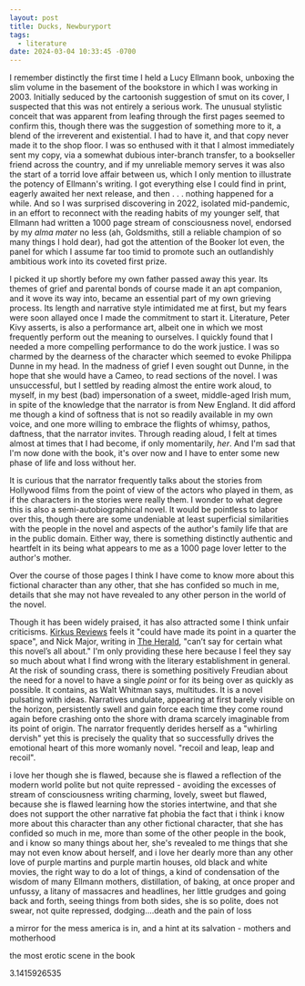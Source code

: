 ```yaml
---
layout: post
title: Ducks, Newburyport
tags:
  - literature
date: 2024-03-04 10:33:45 -0700
---
```


I remember distinctly the first time I held a Lucy Ellmann book, unboxing the slim volume in the basement of the bookstore in which I was working in 2003. Initially seduced by the cartoonish suggestion of smut on its cover, I suspected that this was not entirely a serious work. The unusual stylistic conceit that was apparent from leafing through the first pages seemed to confirm this, though there was the suggestion of something more to it, a blend of the irreverent and existential. I had to have it, and that copy never made it to the shop floor. I was so enthused with it that I almost immediately sent my copy, via a somewhat dubious inter-branch transfer, to a bookseller friend across the country, and if my unreliable memory serves it was also the start of a torrid love affair between us, which I only mention to illustrate the potency of Ellmann's writing. I got everything else I could find in print, eagerly awaited her next release, and then . . . nothing happened for a while. And so I was surprised discovering in 2022, isolated mid-pandemic, in an effort to reconnect with the reading habits of my younger self, that Ellmann had written a 1000 page stream of consciousness novel, endorsed by my *alma mater* no less (ah, Goldsmiths, still a reliable champion of so many things I hold dear), had got the attention of the Booker lot even, the panel for which I assume far too timid to promote such an outlandishly ambitious work into its coveted first prize.

I picked it up shortly before my own father passed away this year. Its themes of grief and parental bonds of course made it an apt companion, and it wove its way into, became an essential part of my own grieving process. Its length and narrative style intimidated me at first, but my fears were soon allayed once I made the commitment to start it. Literature, Peter Kivy asserts, is also a performance art, albeit one in which we most frequently perform out the meaning to ourselves. I quickly found that I needed a more compelling performance to do the work justice. I was so charmed by the dearness of the character which seemed to evoke Philippa Dunne in my head. In the madness of grief I even sought out Dunne, in the hope that she would have a Cameo, to read sections of the novel. I was unsuccessful, but I settled by reading almost the entire work aloud, to myself, in my best (bad) impersonation of a sweet, middle-aged Irish mum, in spite of the knowledge that the narrator is from New England. It did afford me though a kind of softness that is not so readily available in my own voice, and one more willing to embrace the flights of whimsy, pathos, daftness, that the narrator invites. Through reading aloud, I felt at times almost at times that I had become, if only momentarily, *her*. And I'm sad that I'm now done with the book, it's over now and I have to enter some new phase of life and loss without her.

It is curious that the narrator frequently talks about the stories from Hollywood films from the point of view of the actors who played in them, as if the characters in the stories were really them. I wonder to what degree this is also a semi-autobiographical novel. It would be pointless to labor over this, though there are some undeniable at least superficial similarities with the people in the novel and aspects of the author's family life that are in the public domain. Either way, there is something distinctly authentic and heartfelt in its being what appears to me as a 1000 page lover letter to the author's mother.

Over the course of those pages I think I have come to know more about this fictional character than any other, that she has confided so much in me, details that she may not have revealed to any other person in the world of the novel.

Though it has been widely praised, it has also attracted some I think unfair criticisms. [Kirkus Reviews] feels it "could have made its point in a quarter the space", and Nick Major, writing in [The Herald], "can’t say for certain what this novel’s all about." I'm only providing these here because I feel they say so much about what I find wrong with the literary establishment in general. At the risk of sounding crass, there is something positively Freudian about the need for a novel to have a single *point* or for its being over as quickly as possible. It contains, as Walt Whitman says, multitudes. It is a novel pulsating with ideas. Narratives undulate, appearing at first barely visible on the horizon, persistently swell and gain force each time they come round again before crashing onto the shore with drama scarcely imaginable from its point of origin. The narrator frequently derides herself as a "whirling dervish" yet this is precisely the quality that so successfully drives the emotional heart of this more womanly novel. "recoil and leap, leap and recoil".




i love her though she is flawed, because she is flawed
a reflection of the modern world
polite but not quite repressed - avoiding the excesses of stream of consciousness writing
charming, lovely, sweet but flawed, because she is flawed
learning how the stories intertwine, and that she does not support the other narrative
fat phobia
the fact that i think i know more about this character than any other fictional character, that she has confided so much in me, more than some of the other people in the book, and i know so many things about her, she's revealed to me things that she may not even know about herself, and i love her dearly more than any other
love of purple martins and purple martin houses, old black and white movies, the right way to do a lot of things, a kind of condensation of the wisdom of many Ellmann mothers, distillation, of baking, at once proper and unfussy, a litany of massacres and headlines, her little grudges and going back and forth, seeing things from both sides,
she is so polite, does not swear, not quite repressed, dodging....death and the pain of loss

a mirror for the mess america is in, and a hint at its salvation - mothers and motherhood

the most erotic scene in the book

[Kirkus Reviews]: https://www.kirkusreviews.com/book-reviews/lucy-ellmann/ducks-newburyport/
[The Herald]: https://www.heraldscotland.com/life_style/arts_ents/17756116.review-ducks-newburyport-lucy-ellmann

3.1415926535
